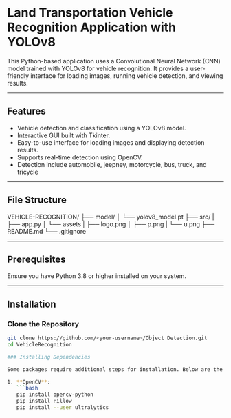 # Land Transportation Vehicle Recognition Application with YOLOv8

This Python-based application uses a Convolutional Neural Network (CNN) model trained with YOLOv8 for vehicle recognition. It provides a user-friendly interface for loading images, running vehicle detection, and viewing results.

---

## Features
- Vehicle detection and classification using a YOLOv8 model.
- Interactive GUI built with Tkinter.
- Easy-to-use interface for loading images and displaying detection results.
- Supports real-time detection using OpenCV.
- Detection include automobile, jeepney, motorcycle, bus, truck, and tricycle

---

## File Structure
VEHICLE-RECOGNITION/
├── model/
│   └── yolov8_model.pt
├── src/
|   ├── app.py
│   └── assets
|         ├── logo.png
│         ├── p.png
|         └── u.png
├── README.md
└── .gitignore

---

## Prerequisites
Ensure you have Python 3.8 or higher installed on your system. 

---

## Installation

### Clone the Repository
```bash
git clone https://github.com/<your-username>/Object Detection.git
cd VehicleRecognition

### Installing Dependencies

Some packages require additional steps for installation. Below are the commands to install them:

1. **OpenCV**:
   ```bash
   pip install opencv-python
   pip install Pillow
   pip install --user ultralytics